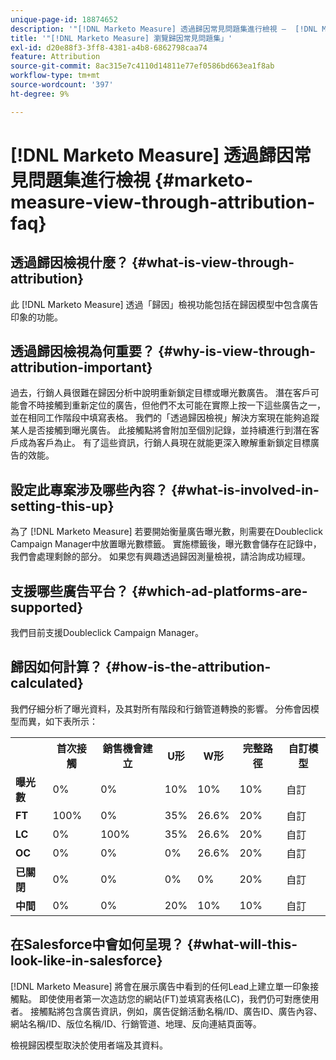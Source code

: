 ```yaml
---
unique-page-id: 18874652
description: '"[!DNL Marketo Measure] 透過歸因常見問題集進行檢視 —  [!DNL Marketo Measure]  — 產品檔案」'
title: '"[!DNL Marketo Measure] 瀏覽歸因常見問題集」'
exl-id: d20e88f3-3ff8-4381-a4b8-6862798caa74
feature: Attribution
source-git-commit: 8ac315e7c4110d14811e77ef0586bd663ea1f8ab
workflow-type: tm+mt
source-wordcount: '397'
ht-degree: 9%

---
```


# [!DNL Marketo Measure] 透過歸因常見問題集進行檢視 {#marketo-measure-view-through-attribution-faq}

## 透過歸因檢視什麼？ {#what-is-view-through-attribution}

此 [!DNL Marketo Measure] 透過「歸因」檢視功能包括在歸因模型中包含廣告印象的功能。

## 透過歸因檢視為何重要？ {#why-is-view-through-attribution-important}

過去，行銷人員很難在歸因分析中說明重新鎖定目標或曝光數廣告。 潛在客戶可能會不時接觸到重新定位的廣告，但他們不太可能在實際上按一下這些廣告之一，並在相同工作階段中填寫表格。 我們的「透過歸因檢視」解決方案現在能夠追蹤某人是否接觸到曝光廣告。 此接觸點將會附加至個別記錄，並持續進行到潛在客戶成為客戶為止。 有了這些資訊，行銷人員現在就能更深入瞭解重新鎖定目標廣告的效能。

## 設定此專案涉及哪些內容？ {#what-is-involved-in-setting-this-up}

為了 [!DNL Marketo Measure] 若要開始衡量廣告曝光數，則需要在Doubleclick Campaign Manager中放置曝光數標籤。 實施標籤後，曝光數會儲存在記錄中，我們會處理剩餘的部分。 如果您有興趣透過歸因測量檢視，請洽詢成功經理。

## 支援哪些廣告平台？ {#which-ad-platforms-are-supported}

我們目前支援Doubleclick Campaign Manager。

## 歸因如何計算？ {#how-is-the-attribution-calculated}

我們仔細分析了曝光資料，及其對所有階段和行銷管道轉換的影響。 分佈會因模型而異，如下表所示：

<table> 
 <colgroup> 
  <col> 
  <col> 
  <col> 
  <col> 
  <col> 
  <col> 
  <col> 
 </colgroup> 
 <tbody> 
  <tr> 
   <th><br></th> 
   <th>首次接觸</th> 
   <th>銷售機會建立</th> 
   <th>U形</th> 
   <th>W形</th> 
   <th>完整路徑</th> 
   <th>自訂模型</th> 
  </tr> 
  <tr> 
   <td><strong>曝光數</strong></td> 
   <td>0%</td> 
   <td>0%</td> 
   <td>10%</td> 
   <td>10%</td> 
   <td>10%</td> 
   <td>自訂</td> 
  </tr> 
  <tr> 
   <td><strong>FT</strong></td> 
   <td>100%</td> 
   <td>0%</td> 
   <td>35%</td> 
   <td>26.6%</td> 
   <td>20%</td> 
   <td>自訂</td> 
  </tr> 
  <tr> 
   <td><strong>LC</strong></td> 
   <td>0%</td> 
   <td>100%</td> 
   <td>35%</td> 
   <td>26.6%</td> 
   <td>20%</td> 
   <td>自訂</td> 
  </tr> 
  <tr> 
   <td><strong>OC</strong></td> 
   <td>0%</td> 
   <td>0%</td> 
   <td>0%</td> 
   <td>26.6%</td> 
   <td>20%</td> 
   <td>自訂</td> 
  </tr> 
  <tr> 
   <td><strong>已關閉</strong></td> 
   <td>0%</td> 
   <td>0%</td> 
   <td>0%</td> 
   <td>0%</td> 
   <td>20%</td> 
   <td>自訂</td> 
  </tr> 
  <tr> 
   <td><strong>中間</strong></td> 
   <td>0%</td> 
   <td>0%</td> 
   <td>20%</td> 
   <td>10%</td> 
   <td>10%</td> 
   <td>自訂</td> 
  </tr> 
 </tbody> 
</table>

## 在Salesforce中會如何呈現？ {#what-will-this-look-like-in-salesforce}

[!DNL Marketo Measure] 將會在展示廣告中看到的任何Lead上建立單一印象接觸點。 即使使用者第一次造訪您的網站(FT)並填寫表格(LC)，我們仍可對應使用者。 接觸點將包含廣告資訊，例如，廣告促銷活動名稱/ID、廣告ID、廣告內容、網站名稱/ID、版位名稱/ID、行銷管道、地理、反向連結頁面等。

檢視歸因模型取決於使用者端及其資料。
